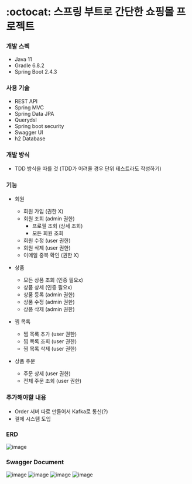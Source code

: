 # :octocat: 스프링 부트로 간단한 쇼핑몰 프로젝트

### 개발 스펙
* Java 11
* Gradle 6.8.2
* Spring Boot 2.4.3

### 사용 기술
* REST API
* Spring MVC
* Spring Data JPA
* Querydsl
* Spring boot security
* Swagger UI
* h2 Database

### 개발 방식
* TDD 방식을 따를 것 (TDD가 어려울 경우 단위 테스트라도 작성하기)

### 기능
* 회원
  * 회원 가입 (권한 X)
  * 회원 조회 (admin 권한)
    * 프로필 조회 (상세 조회)
    * 모든 회원 조회
  * 회원 수정 (user 권한)
  * 회원 삭제 (user 권한)
  * 이메일 중복 확인 (권한 X)
    
    
* 상품
  * 모든 상품 조회 (인증 필요x)
  * 상품 상세 (인증 필요x)
  * 상품 등록 (admin 권한)
  * 상품 수정 (admin 권한)
  * 상품 삭제 (admin 권한)

* 찜 목록
  * 찜 목록 추가 (user 권한)
  * 찜 목록 조회 (user 권한)
  * 찜 목록 삭제 (user 권한)

* 상품 주문
  * 주문 상세 (user 권한)
  * 전체 주문 조회 (user 권한)


### 추가해야할 내용
  * Order 서버 따로 만들어서 Kafka로 통신(?)
  * 결제 시스템 도입 
  
  
### ERD
![image](https://user-images.githubusercontent.com/64251594/112092061-0c465780-8bda-11eb-932d-7d4bfb4d3314.png)



### Swagger Document

![image](https://user-images.githubusercontent.com/64251594/111862587-90f66300-8999-11eb-8e6a-e8ae64642658.png)
![image](https://user-images.githubusercontent.com/64251594/111862594-9653ad80-8999-11eb-90ce-612dc9bed553.png)
![image](https://user-images.githubusercontent.com/64251594/111862605-9e135200-8999-11eb-8f2d-0bc8299ac205.png)
![image](https://user-images.githubusercontent.com/64251594/111862612-a3709c80-8999-11eb-8d5b-34bc1216a0ea.png)


